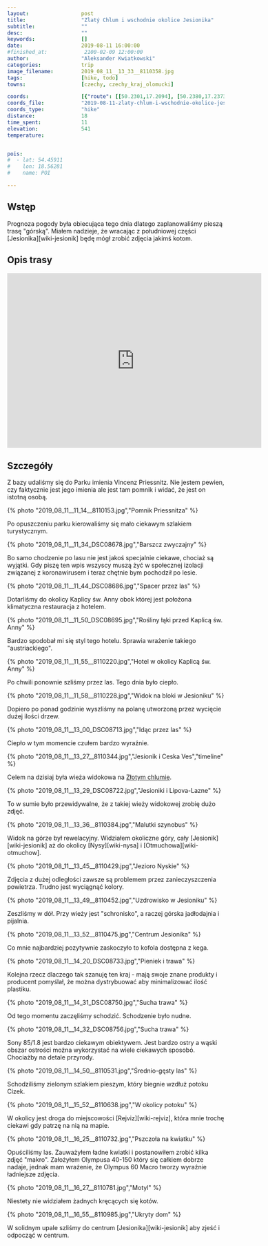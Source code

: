 ```yaml
---
layout:                 post
title:                  "Zlatý Chlum i wschodnie okolice Jesionika"
subtitle:               ""
desc:                   ""
keywords:               []
date:                   2019-08-11 16:00:00
#finished_at:            2100-02-09 12:00:00
author:                 "Aleksander Kwiatkowski"
categories:             trip
image_filename:         2019_08_11__13_33__8110358.jpg
tags:                   [hike, todo]
towns:                  [czechy, czechy_kraj_olomucki]

coords:                 [{"route": [[50.2301,17.2094], [50.2380,17.2373], [50.2315,17.2698], [50.2243,17.2695], [50.2179,17.2356], [50.2197,17.2081], [50.2319,17.2071]], "type": "hike"}]
coords_file:            "2019-08-11-zlaty-chlum-i-wschodnie-okolice-jesionika.json"
coords_type:            "hike"
distance:               18
time_spent:             11
elevation:              541
temperature:            


pois:
#  - lat: 54.45911
#    lon: 18.56281
#    name: POI

---
```


[wiki-zlaty-chlum]: https://pl.wikipedia.org/wiki/Zlat%C3%BD_Chlum

## Wstęp

Prognoza pogody była obiecująca tego dnia dlatego zaplanowaliśmy pieszą trasę
"górską". Miałem nadzieje, że wracając z południowej części
[Jesionika][wiki-jesionik] będę mógł zrobić zdjęcia jakimś kotom.

## Opis trasy

<iframe height='405' width='590' frameborder='0' allowtransparency='true' scrolling='no' src='https://www.strava.com/activities/2619513274/embed/b6df9e4025180008ba8139ff303fb3c69b3dc090'></iframe>

## Szczegóły

Z bazy udaliśmy się do Parku imienia Vincenz Priessnitz. Nie jestem pewien, czy
faktycznie jest jego imienia ale jest tam pomnik i widać, że jest on istotną
osobą.

{% photo "2019_08_11__11_14__8110153.jpg","Pomnik Priessnitza" %}

Po opuszczeniu parku kierowaliśmy się mało ciekawym szlakiem turystycznym.

{% photo "2019_08_11__11_34_DSC08678.jpg","Barszcz zwyczajny" %}

Bo samo chodzenie po lasu nie jest jakoś specjalnie ciekawe, chociaż
są wyjątki. Gdy piszę ten wpis wszyscy muszą żyć w społecznej izolacji związanej
z koronawirusem i teraz chętnie bym pochodził po lesie.

{% photo "2019_08_11__11_44_DSC08686.jpg","Spacer przez las" %}

Dotarliśmy do okolicy Kaplicy św. Anny obok której jest położona
klimatyczna restauracja z hotelem.

{% photo "2019_08_11__11_50_DSC08695.jpg","Rośliny łąki przed Kaplicą św. Anny" %}

Bardzo spodobał mi się styl tego hotelu. Sprawia wrażenie takiego
"austriackiego".

{% photo "2019_08_11__11_55__8110220.jpg","Hotel w okolicy Kaplicą św. Anny" %}

Po chwili ponownie szliśmy przez las. Tego dnia było ciepło.

{% photo "2019_08_11__11_58__8110228.jpg","Widok na bloki w Jesioniku" %}

Dopiero po ponad godzinie wyszliśmy na polanę utworzoną przez wycięcie
dużej ilości drzew.

{% photo "2019_08_11__13_00_DSC08713.jpg","Idąc przez las" %}

Ciepło w tym momencie czułem bardzo wyraźnie.

{% photo "2019_08_11__13_27__8110344.jpg","Jesionik i Ceska Ves","timeline" %}

Celem na dzisiaj była wieża widokowa na [Złotym chlumie][wiki-zloty-chlum].

[wiki-zloty-chlum]: https://pl.wikipedia.org/wiki/Wie%C5%BCa_widokowa_na_Zlat%C3%BDm_Chlumie


{% photo "2019_08_11__13_29_DSC08722.jpg","Jesioniki i Lipova-Lazne" %}

To w sumie było przewidywalne, że z takiej wieży widokowej zrobię dużo zdjęć.

{% photo "2019_08_11__13_36__8110384.jpg","Malutki szynobus" %}

Widok na górze był rewelacyjny. Widziałem okoliczne góry, cały
[Jesionik][wiki-jesionik] aż do okolicy [Nysy][wiki-nysa] i
[Otmuchowa][wiki-otmuchow].

{% photo "2019_08_11__13_45__8110429.jpg","Jezioro Nyskie" %}

Zdjęcia z dużej odległości zawsze są problemem przez zanieczyszczenia
powietrza. Trudno jest wyciągnąć kolory.

{% photo "2019_08_11__13_49__8110452.jpg","Uzdrowisko w Jesioniku" %}

Zeszliśmy w dół. Przy wieży jest "schronisko", a raczej górska jadłodajnia
i pijalnia.

{% photo "2019_08_11__13_52__8110475.jpg","Centrum Jesionika" %}

Co mnie najbardziej pozytywnie zaskoczyło to kofola dostępna z kega.

{% photo "2019_08_11__14_20_DSC08733.jpg","Pieniek i trawa" %}

Kolejna rzecz dlaczego tak szanuję ten kraj - mają swoje znane produkty
i producent pomyślał, że można dystrybuować aby minimalizować ilość
plastiku.

{% photo "2019_08_11__14_31_DSC08750.jpg","Sucha trawa" %}

Od tego momentu zaczęliśmy schodzić. Schodzenie było nudne.

{% photo "2019_08_11__14_32_DSC08756.jpg","Sucha trawa" %}

Sony 85/1.8 jest bardzo ciekawym obiektywem. Jest bardzo ostry a wąski
obszar ostrości można wykorzystać na wiele ciekawych sposobó.
Chociażby na detale przyrody.

{% photo "2019_08_11__14_50__8110531.jpg","Średnio-gęsty las" %}

Schodziliśmy zielonym szlakiem pieszym, który biegnie wzdłuż
potoku Cizek.

{% photo "2019_08_11__15_52__8110638.jpg","W okolicy potoku" %}

W okolicy jest droga do miejscowości [Rejviz][wiki-rejviz], która
mnie trochę ciekawi gdy patrzę na nią na mapie.

{% photo "2019_08_11__16_25__8110732.jpg","Pszczoła na kwiatku" %}

Opuściliśmy las. Zauważyłem ładne kwiatki i postanowiłem zrobić
kilka zdjęć "makro". Założyłem Olympusa 40-150 który się całkiem dobrze
nadaje, jednak mam wrażenie, że Olympus 60 Macro tworzy wyraźnie ładniejsze
zdjęcia.

{% photo "2019_08_11__16_27__8110781.jpg","Motyl" %}

Niestety nie widziałem żadnych kręcących się kotów.

{% photo "2019_08_11__16_55__8110985.jpg","Ukryty dom" %}

W solidnym upale szliśmy do centrum [Jesionika][wiki-jesionik] aby zjeść
i odpocząć w centrum.
